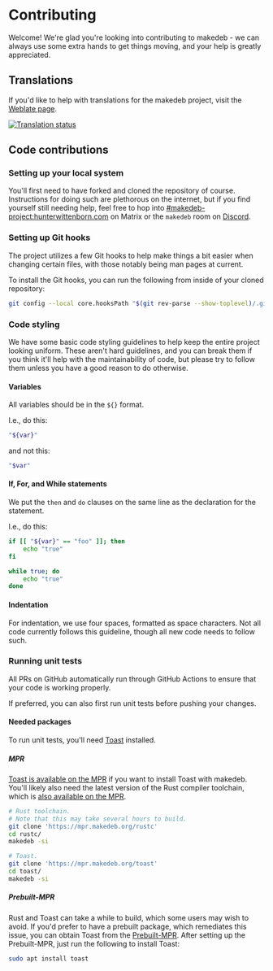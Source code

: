 # Contributing
Welcome! We're glad you're looking into contributing to makedeb - we can always use some extra hands to get things moving, and your help is greatly appreciated.

## Translations
If you'd like to help with translations for the makedeb project, visit the [Weblate page](https://weblate.makedeb.org/projects/makedeb/makedeb).

[![Translation status](https://weblate.makedeb.org/widgets/makedeb/-/makedeb/multi-auto.svg)](https://weblate.makedeb.org/projects/makedeb/makedeb)

## Code contributions
### Setting up your local system
You'll first need to have forked and cloned the repository of course. Instructions for doing such are plethorous on the internet, but if you find yourself still needing help, feel free to hop into [#makedeb-project:hunterwittenborn.com](https://matrix.to/#/#makedeb-project:hunterwittenborn.com) on Matrix or the `makedeb` room on [Discord](https://docs.makedeb.org/support/obtaining-support/#discord).

### Setting up Git hooks
The project utilizes a few Git hooks to help make things a bit easier when changing certain files, with those notably being man pages at current.

To install the Git hooks, you can run the following from inside of your cloned repository:

```sh
git config --local core.hooksPath "$(git rev-parse --show-toplevel)/.githooks/"
```

### Code styling
We have some basic code styling guidelines to help keep the entire project looking uniform. These aren't hard guidelines, and you can break them if you think it'll help with the maintainability of code, but please try to follow them unless you have a good reason to do otherwise.

#### Variables
All variables should be in the `${}` format.

I.e., do this:

```sh
"${var}"
```

and not this:

```sh
"$var"
```

#### If, For, and While statements
We put the `then` and `do` clauses on the same line as the declaration for the statement.

I.e., do this:

```sh
if [[ "${var}" == "foo" ]]; then
    echo "true"
fi

while true; do
    echo "true"
done
```

#### Indentation
For indentation, we use four spaces, formatted as space characters. Not all code currently follows this guideline, though all new code needs to follow such.

### Running unit tests
All PRs on GitHub automatically run through GitHub Actions to ensure that your code is working properly.

If preferred, you can also first run unit tests before pushing your changes.

#### Needed packages
To run unit tests, you'll need [Toast](https://github.com/stepchowfun/toast) installed.

##### MPR
[Toast is available on the MPR](https://mpr.makedeb.org/packages/toast) if you want to install Toast with makedeb. You'll likely also need the latest version of the Rust compiler toolchain, which is [also available on the MPR](https://mpr.makedeb.org/packages/rustc).

```sh
# Rust toolchain.
# Note that this may take several hours to build.
git clone 'https://mpr.makedeb.org/rustc'
cd rustc/
makedeb -si

# Toast.
git clone 'https://mpr.makedeb.org/toast'
cd toast/
makedeb -si
```

##### Prebuilt-MPR
Rust and Toast can take a while to build, which some users may wish to avoid. If you'd prefer to have a prebuilt package, which remediates this issue, you can obtain Toast from the [Prebuilt-MPR](https://docs.makedeb.org/prebuilt-mpr). After setting up the Prebuilt-MPR, just run the following to install Toast:

```sh
sudo apt install toast
```
